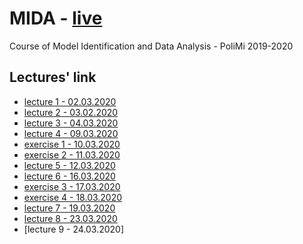 # MIDA - [live](https://tiny.cc/l7apkz?t=1584299652041&polij_step=0&__pj0=0&__pj1=012d878e8780deef6fa9ea731a469e03)
Course of Model Identification and Data Analysis - PoliMi 2019-2020

## Lectures' link
- [lecture 1 - 02.03.2020](https://teams.microsoft.com/l/meetup-join/19%3ameeting_NTJjZjFhNTYtNmIzYS00N2UyLTljMmUtOTZlMDYxMGYyYzE1%40thread.v2/0?context=%7b%22Tid%22%3a%220a17712b-6df3-425d-808e-309df28a5eeb%22%2c%22Oid%22%3a%2251131531-5bc8-4e1d-8b64-08c9e611bba8%22%2c%22IsBroadcastMeeting%22%3atrue%7d)
- [lecture 2 - 03.02.2020](https://teams.microsoft.com/l/meetup-join/19%3ameeting_ZjEyNWY5M2YtYjAyYS00ZmY5LWJlZWMtNDEzY2MwMDBmZmM3%40thread.v2/0?context=%7b%22Tid%22%3a%220a17712b-6df3-425d-808e-309df28a5eeb%22%2c%22Oid%22%3a%2251131531-5bc8-4e1d-8b64-08c9e611bba8%22%2c%22IsBroadcastMeeting%22%3atrue%7d)
- [lecture 3 - 04.03.2020](https://teams.microsoft.com/l/meetup-join/19%3ameeting_M2M5YmY1ZjktYzgyZS00N2VhLWIzYWQtNGJkMGFmODA0ZmI4%40thread.v2/0?context=%7b%22Tid%22%3a%220a17712b-6df3-425d-808e-309df28a5eeb%22%2c%22Oid%22%3a%2251131531-5bc8-4e1d-8b64-08c9e611bba8%22%2c%22IsBroadcastMeeting%22%3atrue%7d)
- [lecture 4 - 09.03.2020](https://teams.microsoft.com/l/meetup-join/19%3ameeting_M2JkNDRjZjktMTk5ZS00NGY4LThmMGUtZGExMDgxMzU4OTUz%40thread.v2/0?context=%7b%22Tid%22%3a%220a17712b-6df3-425d-808e-309df28a5eeb%22%2c%22Oid%22%3a%2251131531-5bc8-4e1d-8b64-08c9e611bba8%22%2c%22IsBroadcastMeeting%22%3atrue%7d)
- [exercise 1 - 10.03.2020](https://teams.microsoft.com/l/meetup-join/19%3ameeting_ZDAyZDZlNjgtNzg3Ni00ZWFjLTlmNjYtOWU5NTk3ODkwODdl%40thread.v2/0?context=%7b%22Tid%22%3a%220a17712b-6df3-425d-808e-309df28a5eeb%22%2c%22Oid%22%3a%2251131531-5bc8-4e1d-8b64-08c9e611bba8%22%2c%22IsBroadcastMeeting%22%3atrue%7d)
- [exercise 2 - 11.03.2020](https://teams.microsoft.com/l/meetup-join/19%3ameeting_MzZjODZiMDQtZDc1Ni00NmE0LWE3NmQtNjA2NDZkMTNmOTI2%40thread.v2/0?context=%7b%22Tid%22%3a%220a17712b-6df3-425d-808e-309df28a5eeb%22%2c%22Oid%22%3a%2251131531-5bc8-4e1d-8b64-08c9e611bba8%22%2c%22IsBroadcastMeeting%22%3atrue%7d)
- [lecture 5 - 12.03.2020](https://teams.microsoft.com/l/meetup-join/19%3ameeting_ZWJlNzI5ZTMtOWY0Ni00N2M5LWFmMzUtMDRiYWE2MTdhODA2%40thread.v2/0?context=%7b%22Tid%22%3a%220a17712b-6df3-425d-808e-309df28a5eeb%22%2c%22Oid%22%3a%2251131531-5bc8-4e1d-8b64-08c9e611bba8%22%2c%22IsBroadcastMeeting%22%3atrue%7d)
- [lecture 6 - 16.03.2020](https://teams.microsoft.com/l/meetup-join/19%3ameeting_M2FmNzc5NTQtODJiYi00ODNhLWExZTEtNzlhZGI4MTE5NTM1%40thread.v2/0?context=%7b%22Tid%22%3a%220a17712b-6df3-425d-808e-309df28a5eeb%22%2c%22Oid%22%3a%2251131531-5bc8-4e1d-8b64-08c9e611bba8%22%2c%22IsBroadcastMeeting%22%3atrue%7d)
- [exercise 3 - 17.03.2020](https://teams.microsoft.com/l/meetup-join/19%3ameeting_ODI3OGRkZTItODgyMi00NTVmLWFhMzctYmY1NjQyOTZmOTc2%40thread.v2/0?context=%7b%22Tid%22%3a%220a17712b-6df3-425d-808e-309df28a5eeb%22%2c%22Oid%22%3a%2251131531-5bc8-4e1d-8b64-08c9e611bba8%22%2c%22IsBroadcastMeeting%22%3atrue%7d)
- [exercise 4 - 18.03.2020](https://teams.microsoft.com/l/meetup-join/19%3ameeting_MzFjMWQxNzctMTkyMC00NmYwLWI5MDEtZjNkMDZlNzQ1YjEw%40thread.v2/0?context=%7b%22Tid%22%3a%220a17712b-6df3-425d-808e-309df28a5eeb%22%2c%22Oid%22%3a%2251131531-5bc8-4e1d-8b64-08c9e611bba8%22%2c%22IsBroadcastMeeting%22%3atrue%7d)
- [lecture 7 - 19.03.2020](https://teams.microsoft.com/l/meetup-join/19%3ameeting_MmIzMTg0ZTYtMDM0ZS00NDI3LThkYjAtMWZmYjcxODY4YzJi%40thread.v2/0?context=%7b%22Tid%22%3a%220a17712b-6df3-425d-808e-309df28a5eeb%22%2c%22Oid%22%3a%2251131531-5bc8-4e1d-8b64-08c9e611bba8%22%2c%22IsBroadcastMeeting%22%3atrue%7d)
- [lecture 8 - 23.03.2020](https://teams.microsoft.com/l/meetup-join/19%3ameeting_OTE4MzRjMjMtMGFiYy00MTk3LTlhNjctYmE4ZTdmMzY0Nzkw%40thread.v2/0?context=%7b%22Tid%22%3a%220a17712b-6df3-425d-808e-309df28a5eeb%22%2c%22Oid%22%3a%2251131531-5bc8-4e1d-8b64-08c9e611bba8%22%2c%22IsBroadcastMeeting%22%3atrue%7d)
- [lecture 9 - 24.03.2020]
